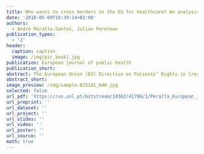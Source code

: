 ```yaml
---
title: Who wants to cross borders in the EU for healthcare? An analysis of the Eurobarometer data in 2007 and 2014
date: '2018-05-09T16:39:14+02:00'
authors:
  - André Peralta-Santos, Julian Perelman
publication_types:
  - '2'
header:
  caption: caption
  image: /img/pic_book1.jpg
publication: European journal of public health
publication_short: 
abstract: The European Union (EU) Directive on Patients’ Rights in Cross-border Healthcare clarified the entitlements to medical care in other EU Member states. However, little is known about whether EU citizens have been travelling or are willing to travel to receive care. This study aimed to measure the determinants of cross-border patient mobility and willingness to travel to receive medical care in the EU, before and after the adoption of the Directive.
abstract_short: 
image_preview: /img/sample-815141_640.jpg
selected: false
url_pdf: 'https://run.unl.pt/bitstream/10362/41786/1/Peralta_European_Journal_of_Public_Health_2018.pdf'
url_preprint: ''
url_dataset: ''
url_project: ''
url_slides: ''
url_video: ''
url_poster: ''
url_source: ''
math: true
---
```



